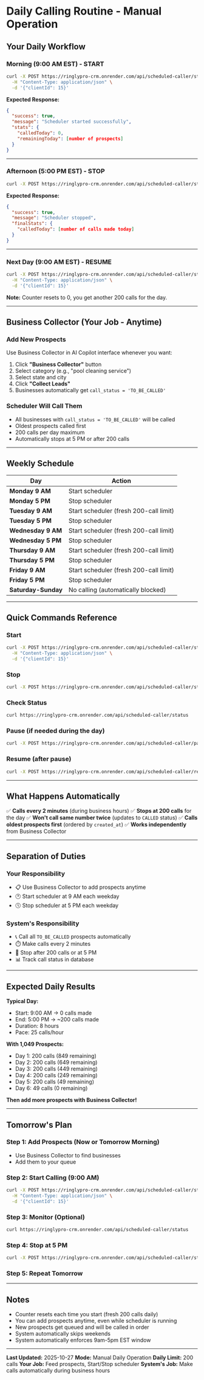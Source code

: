 # Daily Calling Routine - Manual Operation

## Your Daily Workflow

### Morning (9:00 AM EST) - START
```bash
curl -X POST https://ringlypro-crm.onrender.com/api/scheduled-caller/start \
  -H "Content-Type: application/json" \
  -d '{"clientId": 15}'
```

**Expected Response:**
```json
{
  "success": true,
  "message": "Scheduler started successfully",
  "stats": {
    "calledToday": 0,
    "remainingToday": [number of prospects]
  }
}
```

---

### Afternoon (5:00 PM EST) - STOP
```bash
curl -X POST https://ringlypro-crm.onrender.com/api/scheduled-caller/stop
```

**Expected Response:**
```json
{
  "success": true,
  "message": "Scheduler stopped",
  "finalStats": {
    "calledToday": [number of calls made today]
  }
}
```

---

### Next Day (9:00 AM EST) - RESUME
```bash
curl -X POST https://ringlypro-crm.onrender.com/api/scheduled-caller/start \
  -H "Content-Type: application/json" \
  -d '{"clientId": 15}'
```

**Note:** Counter resets to 0, you get another 200 calls for the day.

---

## Business Collector (Your Job - Anytime)

### Add New Prospects
Use Business Collector in AI Copilot interface whenever you want:
1. Click **"Business Collector"** button
2. Select category (e.g., "pool cleaning service")
3. Select state and city
4. Click **"Collect Leads"**
5. Businesses automatically get `call_status = 'TO_BE_CALLED'`

### Scheduler Will Call Them
- All businesses with `call_status = 'TO_BE_CALLED'` will be called
- Oldest prospects called first
- 200 calls per day maximum
- Automatically stops at 5 PM or after 200 calls

---

## Weekly Schedule

| Day | Action |
|-----|--------|
| **Monday 9 AM** | Start scheduler |
| **Monday 5 PM** | Stop scheduler |
| **Tuesday 9 AM** | Start scheduler (fresh 200-call limit) |
| **Tuesday 5 PM** | Stop scheduler |
| **Wednesday 9 AM** | Start scheduler (fresh 200-call limit) |
| **Wednesday 5 PM** | Stop scheduler |
| **Thursday 9 AM** | Start scheduler (fresh 200-call limit) |
| **Thursday 5 PM** | Stop scheduler |
| **Friday 9 AM** | Start scheduler (fresh 200-call limit) |
| **Friday 5 PM** | Stop scheduler |
| **Saturday-Sunday** | No calling (automatically blocked) |

---

## Quick Commands Reference

### Start
```bash
curl -X POST https://ringlypro-crm.onrender.com/api/scheduled-caller/start \
  -H "Content-Type: application/json" \
  -d '{"clientId": 15}'
```

### Stop
```bash
curl -X POST https://ringlypro-crm.onrender.com/api/scheduled-caller/stop
```

### Check Status
```bash
curl https://ringlypro-crm.onrender.com/api/scheduled-caller/status
```

### Pause (if needed during the day)
```bash
curl -X POST https://ringlypro-crm.onrender.com/api/scheduled-caller/pause
```

### Resume (after pause)
```bash
curl -X POST https://ringlypro-crm.onrender.com/api/scheduled-caller/resume
```

---

## What Happens Automatically

✅ **Calls every 2 minutes** (during business hours)
✅ **Stops at 200 calls** for the day
✅ **Won't call same number twice** (updates to `CALLED` status)
✅ **Calls oldest prospects first** (ordered by `created_at`)
✅ **Works independently** from Business Collector

---

## Separation of Duties

### Your Responsibility
- 📋 Use Business Collector to add prospects anytime
- 🕐 Start scheduler at 9 AM each weekday
- 🕔 Stop scheduler at 5 PM each weekday

### System's Responsibility
- 📞 Call all `TO_BE_CALLED` prospects automatically
- ⏱️ Make calls every 2 minutes
- 🛑 Stop after 200 calls or at 5 PM
- 📊 Track call status in database

---

## Expected Daily Results

**Typical Day:**
- Start: 9:00 AM → 0 calls made
- End: 5:00 PM → ~200 calls made
- Duration: 8 hours
- Pace: 25 calls/hour

**With 1,049 Prospects:**
- Day 1: 200 calls (849 remaining)
- Day 2: 200 calls (649 remaining)
- Day 3: 200 calls (449 remaining)
- Day 4: 200 calls (249 remaining)
- Day 5: 200 calls (49 remaining)
- Day 6: 49 calls (0 remaining)

**Then add more prospects with Business Collector!**

---

## Tomorrow's Plan

### Step 1: Add Prospects (Now or Tomorrow Morning)
- Use Business Collector to find businesses
- Add them to your queue

### Step 2: Start Calling (9:00 AM)
```bash
curl -X POST https://ringlypro-crm.onrender.com/api/scheduled-caller/start \
  -H "Content-Type: application/json" \
  -d '{"clientId": 15}'
```

### Step 3: Monitor (Optional)
```bash
curl https://ringlypro-crm.onrender.com/api/scheduled-caller/status
```

### Step 4: Stop at 5 PM
```bash
curl -X POST https://ringlypro-crm.onrender.com/api/scheduled-caller/stop
```

### Step 5: Repeat Tomorrow

---

## Notes

- Counter resets each time you start (fresh 200 calls daily)
- You can add prospects anytime, even while scheduler is running
- New prospects get queued and will be called in order
- System automatically skips weekends
- System automatically enforces 9am-5pm EST window

---

**Last Updated:** 2025-10-27
**Mode:** Manual Daily Operation
**Daily Limit:** 200 calls
**Your Job:** Feed prospects, Start/Stop scheduler
**System's Job:** Make calls automatically during business hours
